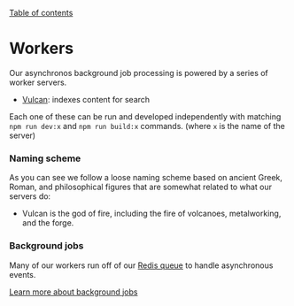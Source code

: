 [Table of contents](../readme.md)

# Workers

Our asynchronos background job processing is powered by a series of worker servers.

- [Vulcan](vulcan/intro.md): indexes content for search

Each one of these can be run and developed independently with matching `npm run dev:x` and `npm run build:x` commands. (where `x` is the name of the server)

### Naming scheme

As you can see we follow a loose naming scheme based on ancient Greek, Roman, and philosophical figures that are somewhat related to what our servers do:

- Vulcan is the god of fire, including the fire of volcanoes, metalworking, and the forge.

### Background jobs

Many of our workers run off of our [Redis queue](background-jobs.md) to handle asynchronous events.

[Learn more about background jobs](background-jobs.md)

